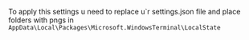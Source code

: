 To apply this settings u need to replace u`r settings.json file and place folders with pngs in ```AppData\Local\Packages\Microsoft.WindowsTerminal\LocalState```
